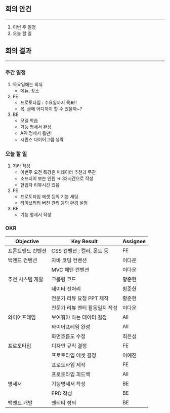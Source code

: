 ## 회의 안건

---

1. 이번 주 일정
2. 오늘 할 일

## 회의 결과

---

### 주간 일정

1. 목요일에는 회식
    - 메뉴, 장소
2. FE
    - 프로토타입 : 수요일까지 목표!!
    - 목, 금에 어디까지 할 수 있을까~?
3. BE
    - 모델 학습
    - 기능 명세서 완성
    - API 명세서 틀만!
    - 시퀀스 다이어그램 생략

### 오늘 할 일

1. 지라 작성
    - 이번주 오전 특강은 빅데이터 추천과 무관
    - 소프티어 보는 인원 → 32시간으로 작성
    - 현업자 리뷰시간 있음
2. FE
    - 프로토타입 에셋 등의 기본 세팅
    - 라이브러리 버전 관리 등의 환경 설정
3. BE
    - 기능 명세서 작성

### OKR

| Objective | Key Result | Assignee |
| --- | --- | --- |
| 프론트엔드 컨벤션 | CSS 컨벤션 ; 컬러, 폰트 등 | FE |
| 백엔드 컨벤션 | 자바 코딩 컨벤션 | 이다운 |
|  | MVC 패턴 컨벤션 | 이다운 |
| 추천 시스템 개발 | 크롤링 코드 | 황준현 |
|  | 데이터 전처리 | 황준현 |
|  | 전문가 리뷰 요청 PPT 제작 | 황준현 |
|  | 전문가 리뷰 멘티 활동일지 작성 | 이다운 |
| 와이어프레임 | 보여줘야 하는 데이터 결정 | All |
|  | 와이어프레임 완성 | All |
|  | 화면흐름도 수정 | 최은성 |
| 프로토타입 | 디자인 규칙 결정 | FE |
|  | 프로토타입 에셋 결정 | 이예진 |
|  | 프로토타입 제작 | FE |
|  | 프로토타입 피드백 | All |
| 명세서 | 기능명세서 작성 | BE |
|  | ERD 작성 | BE |
| 백엔드 개발 | 엔티티 정의 | BE |